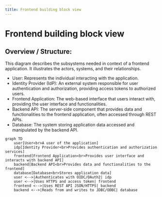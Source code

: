 ```yaml
---
title: Frontend building block view
---
```


# Frontend building block view

## Overview / Structure:
This diagram describes the subsystems needed in context of a frontend application. It illustrates the actors, systems, and their relationships.

* User: Represents the individual interacting with the application.
* Identity Provider (IdP): An external system responsible for user authentication and authorization, providing access tokens to authorized users.
* Frontend Application: The web-based interface that users interact with, providing the user interface and functionalities.
* Backend API: The server-side component that provides data and functionalities to the frontend application, often accessed through REST APIs.
* Database: The system storing application data accessed and manipulated by the backend API.

```mermaid
graph TD
    user[User<br>A user of the application]
    idp[Identity Provider<br>Provides authentication and authorization services]
    frontend[Frontend Application<br>Provides user interface and interacts with backend API]
    backend[Backend API<br>Provides data and functionalities to the frontend]
    database[Database<br>Stores application data]
    user <-->|Authenticates with OIDC/OAuth2| idp
    user <-->|Uses HTTPS and access token| frontend
    frontend <-->|Uses REST API JSON/HTTPS| backend
    backend <-->|Reads from and writes to JDBC/ODBC| database
```